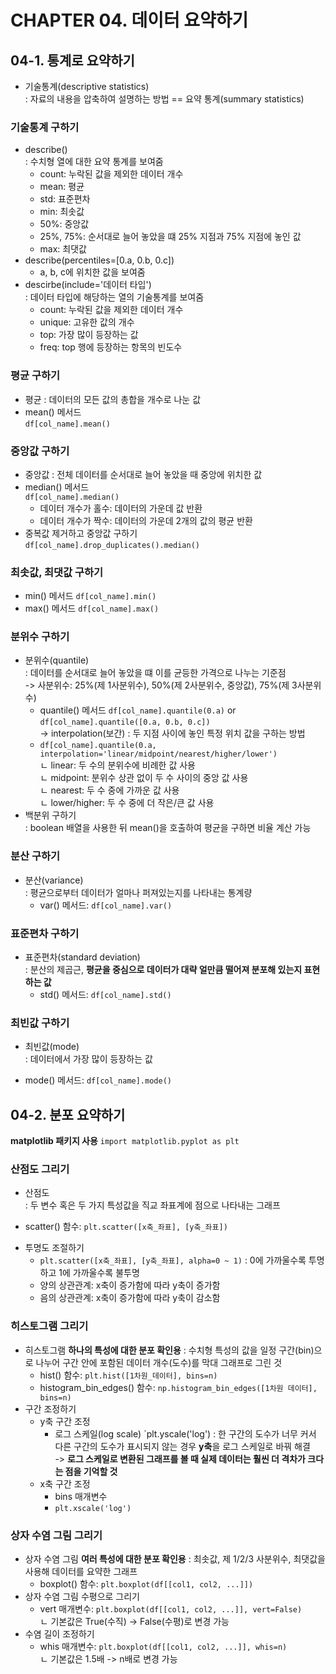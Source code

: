 # CHAPTER 04. 데이터 요약하기
## 04-1. 통계로 요약하기
* 기술통계(descriptive statistics)  
 : 자료의 내용을 압축하여 설명하는 방법 == 요약 통계(summary statistics)
### 기술통계 구하기
* describe()  
 : 수치형 열에 대한 요약 통계를 보여줌
  - count: 누락된 값을 제외한 데이터 개수  
  - mean: 평균  
  - std: 표준편차
  - min: 최솟값
  - 50%: 중앙값
  - 25%, 75%: 순서대로 늘어 놓았을 떄 25% 지점과 75% 지점에 놓인 값
  - max: 최댓값
* describe(percentiles=[0.a, 0.b, 0.c])
  - a, b, c에 위치한 값을 보여줌
* descirbe(include='데이터 타입')  
 : 데이터 타입에 해당하는 열의 기술통계를 보여줌
  - count: 누락된 값을 제외한 데이터 개수  
  - unique: 고유한 값의 개수
  - top: 가장 많이 등장하는 값
  - freq: top 행에 등장하는 항목의 빈도수
### 평균 구하기
* 평균
 : 데이터의 모든 값의 총합을 개수로 나눈 값
* mean() 메서드  
 `df[col_name].mean()`
### 중앙값 구하기
* 중앙값
 : 전체 데이터를 순서대로 늘어 놓았을 때 중앙에 위치한 값
* median() 메서드  
 `df[col_name].median()`
  - 데이터 개수가 홀수: 데이터의 가운데 값 반환
  - 데이터 개수가 짝수: 데이터의 가운데 2개의 값의 평균 반환
* 중복값 제거하고 중앙값 구하기  
 `df[col_name].drop_duplicates().median()`
### 최솟값, 최댓값 구하기
 - min() 메서드 `df[col_name].min()`
 - max() 메서드 `df[col_name].max()`
### 분위수 구하기
* 분위수(quantile)  
 : 데이터를 순서대로 늘어 놓았을 떄 이를 균등한 가격으로 나누는 기준점  
  -> 사분위수: 25%(제 1사분위수), 50%(제 2사분위수, 중앙값), 75%(제 3사분위수)
  - quantile() 메서드 `df[col_name].quantile(0.a)` or `df[col_name].quantile([0.a, 0.b, 0.c])`  
  -> interpolation(보간) : 두 지점 사이에 놓인 특정 위치 값을 구하는 방법
  - `df[col_name].quantile(0.a, interpolation='linear/midpoint/nearest/higher/lower')`  
   ㄴ linear: 두 수의 분위수에 비례한 값 사용  
   ㄴ midpoint: 분위수 상관 없이 두 수 사이의 중앙 값 사용  
   ㄴ nearest: 두 수 중에 가까운 값 사용  
   ㄴ lower/higher: 두 수 중에 더 작은/큰 값 사용
* 백분위 구하기  
 : boolean 배열을 사용한 뒤 mean()을 호출하여 평균을 구하면 비율 계산 가능
### 분산 구하기
* 분산(variance)  
 : 평균으로부터 데이터가 얼마나 퍼져있는지를 나타내는 통계량
  - var() 메서드: `df[col_name].var()`
 ### 표준편차 구하기
 * 표준편차(standard deviation)  
  : 분산의 제곱근, **평균을 중심으로 데이터가 대략 얼만큼 떨어져 분포해 있는지 표현하는 값**
   - std() 메서드: `df[col_name].std()`
 ### 최빈값 구하기
 * 최빈값(mode)  
  : 데이터에서 가장 많이 등장하는 값
  - mode() 메서드: `df[col_name].mode()`
  
## 04-2. 분포 요약하기
**matplotlib 패키지 사용** `import matplotlib.pyplot as plt`
### 산점도 그리기
* 산점도  
 : 두 변수 혹은 두 가지 특성값을 직교 좌표계에 점으로 나타내는 그래프
 - scatter() 함수: `plt.scatter([x축_좌표], [y축_좌표])`
* 투명도 조절하기
  - `plt.scatter([x축_좌표], [y축_좌표], alpha=0 ~ 1)`
    : 0에 가까울수록 투명하고 1에 가까울수록 불투명
  - 양의 상관관계: x축이 증가함에 따라 y축이 증가함
  - 음의 상관관계: x축이 증가함에 따라 y축이 감소함
### 히스토그램 그리기
* 히스토그램  **하나의 특성에 대한 분포 확인용**
 : 수치형 특성의 값을 일정 구간(bin)으로 나누어 구간 안에 포함된 데이터 개수(도수)를 막대 그래프로 그린 것
  - hist() 함수: `plt.hist([1차원_데이터], bins=n)`
  - histogram_bin_edges() 함수: `np.histogram_bin_edges([1차원 데이터], bins=n)`
* 구간 조정하기
  - y축 구간 조정
    - 로그 스케일(log scale) `plt.yscale('log')
     : 한 구간의 도수가 너무 커서 다른 구간의 도수가 표시되지 않는 경우 **y축**을 로그 스케일로 바꿔 해결  
      -> **로그 스케일로 변환된 그래프를 볼 때 실제 데이터는 훨씬 더 격차가 크다는 점을 기억할 것**
  - x축 구간 조정
    - bins 매개변수
    - `plt.xscale('log')`
### 상자 수염 그림 그리기
* 상자 수염 그림 **여러 특성에 대한 분포 확인용**
 : 최솟값, 제 1/2/3 사분위수, 최댓값을 사용해 데이터를 요약한 그래프
  - boxplot() 함수: `plt.boxplot(df[[col1, col2, ...]])`
* 상자 수염 그림 수평으로 그리기
  - vert 매개변수: `plt.boxplot(df[[col1, col2, ...]], vert=False)`  
    ㄴ 기본값은 True(수직) -> False(수평)로 변경 가능
* 수염 길이 조정하기
  - whis 매개변수: `plt.boxplot(df[[col1, col2, ...]], whis=n)`  
    ㄴ 기본값은 1.5배 -> n배로 변경 가능
